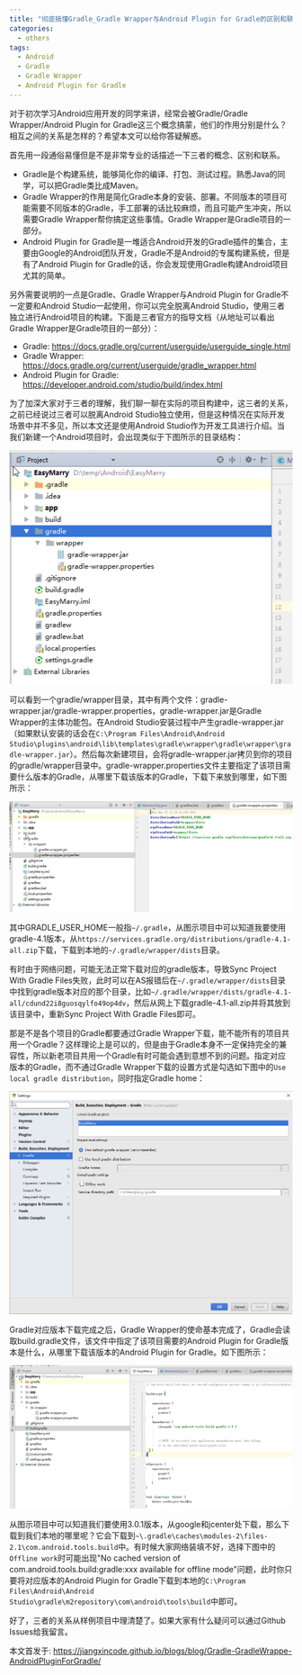 ```yaml
---
title: "彻底搞懂Gradle_Gradle Wrapper与Android Plugin for Gradle的区别和联系"
categories:
  - others
tags:
  - Android
  - Gradle
  - Gradle Wrapper
  - Android Plugin for Gradle
---
```


对于初次学习Android应用开发的同学来讲，经常会被Gradle/Gradle Wrapper/Android Plugin for Gradle这三个概念搞蒙，他们的作用分别是什么？相互之间的关系是怎样的？希望本文可以给你答疑解惑。

首先用一段通俗易懂但是不是非常专业的话描述一下三者的概念、区别和联系。

* Gradle是个构建系统，能够简化你的编译、打包、测试过程。熟悉Java的同学，可以把Gradle类比成Maven。
* Gradle Wrapper的作用是简化Gradle本身的安装、部署。不同版本的项目可能需要不同版本的Gradle，手工部署的话比较麻烦，而且可能产生冲突，所以需要Gradle Wrapper帮你搞定这些事情。Gradle Wrapper是Gradle项目的一部分。
* Android Plugin for Gradle是一堆适合Android开发的Gradle插件的集合，主要由Google的Android团队开发，Gradle不是Android的专属构建系统，但是有了Android Plugin for Gradle的话，你会发现使用Gradle构建Android项目尤其的简单。

另外需要说明的一点是Gradle、Gradle Wrapper与Android Plugin for Gradle不一定要和Android Studio一起使用，你可以完全脱离Android Studio，使用三者独立进行Android项目的构建。下面是三者官方的指导文档（从地址可以看出Gradle Wrapper是Gradle项目的一部分）：

* Gradle: <https://docs.gradle.org/current/userguide/userguide_single.html>
* Gradle Wrapper: <https://docs.gradle.org/current/userguide/gradle_wrapper.html>
* Android Plugin for Gradle: <https://developer.android.com/studio/build/index.html>

为了加深大家对于三者的理解，我们聊一聊在实际的项目构建中，这三者的关系，之前已经说过三者可以脱离Android Studio独立使用，但是这种情况在实际开发场景中并不多见，所以本文还是使用Android Studio作为开发工具进行介绍。当我们新建一个Android项目时，会出现类似于下图所示的目录结构：

![](https://raw.githubusercontent.com/jiangxincode/PicGo/master/20180107182239596.png)

可以看到一个gradle/wrapper目录，其中有两个文件：gradle-wrapper.jar/gradle-wrapper.properties，gradle-wrapper.jar是Gradle Wrapper的主体功能包。在Android Studio安装过程中产生gradle-wrapper.jar（如果默认安装的话会在`C:\Program Files\Android\Android Studio\plugins\android\lib\templates\gradle\wrapper\gradle\wrapper\gradle-wrapper.jar`）。然后每次新建项目，会将gradle-wrapper.jar拷贝到你的项目的gradle/wrapper目录中。gradle-wrapper.properties文件主要指定了该项目需要什么版本的Gradle，从哪里下载该版本的Gradle，下载下来放到哪里，如下图所示：

![](https://raw.githubusercontent.com/jiangxincode/PicGo/master/20180107182326299.png)

其中GRADLE_USER_HOME一般指`~/.gradle`，从图示项目中可以知道我要使用gradle-4.1版本，从`https://services.gradle.org/distributions/gradle-4.1-all.zip`下载，下载到本地的`~/.gradle/wrapper/dists`目录。

有时由于网络问题，可能无法正常下载对应的gradle版本，导致Sync Project With Gradle Files失败，此时可以在AS报错后在`~/.gradle/wrapper/dists`目录中找到gradle版本对应的那个目录，比如`~/.gradle/wrapper/dists/gradle-4.1-all/cdund22i8guosqylfo49op4dv`，然后从网上下载gradle-4.1-all.zip并将其放到该目录中，重新Sync Project With Gradle Files即可。

那是不是各个项目的Gradle都要通过Gradle Wrapper下载，能不能所有的项目共用一个Gradle？这样理论上是可以的，但是由于Gradle本身不一定保持完全的兼容性，所以新老项目共用一个Gradle有时可能会遇到意想不到的问题。指定对应版本的Gradle，而不通过Gradle Wrapper下载的设置方式是勾选如下图中的`Use local gradle distribution`，同时指定Gradle home：

![](https://raw.githubusercontent.com/jiangxincode/PicGo/master/20180107184405143.png)

Gradle对应版本下载完成之后，Gradle Wrapper的使命基本完成了，Gradle会读取build.gradle文件，该文件中指定了该项目需要的Android Plugin for Gradle版本是什么，从哪里下载该版本的Android Plugin for Gradle。如下图所示：

![](https://raw.githubusercontent.com/jiangxincode/PicGo/master/20180107184419674.png)

从图示项目中可以知道我们要使用3.0.1版本，从google和jcenter处下载，那么下载到我们本地的哪里呢？它会下载到`~\.gradle\caches\modules-2\files-2.1\com.android.tools.build`中。有时候大家网络装填不好，选择下图中的`Offline work`时可能出现"No cached version of com.android.tools.build:gradle:xxx available for offline mode"问题，此时你只要将对应版本的Android Plugin for Gradle下载到本地的`C:\Program Files\Android\Android Studio\gradle\m2repository\com\android\tools\build`中即可。

好了，三者的关系从样例项目中理清楚了。如果大家有什么疑问可以通过Github Issues给我留言。

本文首发于: <https://jiangxincode.github.io/blogs/blog/Gradle-GradleWrappe-AndroidPluginForGradle/>
